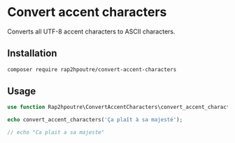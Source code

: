 # Convert accent characters

Converts all UTF-8 accent characters to ASCII characters.

## Installation

```bash
composer require rap2hpoutre/convert-accent-characters
```

## Usage

```php
use function Rap2hpoutre\ConvertAccentCharacters\convert_accent_characters;

echo convert_accent_characters('Ça plaît à sa majesté');

// echo "Ca plait a sa majeste"
```

